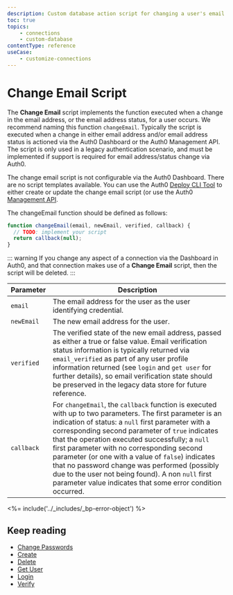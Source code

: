 ```yaml
---
description: Custom database action script for changing a user's email.
toc: true
topics:
    - connections
    - custom-database
contentType: reference
useCase:
    - customize-connections
---
```

# Change Email Script

The **Change Email** script implements the function executed when a change in the email address, or the email address status, for a user occurs. We recommend naming this function `changeEmail`. Typically the script is executed when a change in either email address and/or email address status is actioned via the Auth0 Dashboard or the Auth0 Management API. The script is only used in a legacy authentication scenario, and must be implemented if support is required for email address/status change via Auth0.

The change email script is not configurable via the Auth0 Dashboard. There are no script templates available. You can use the Auth0 [Deploy CLI Tool](/extensions/deploy-cli) to either create or update the change email script (or use the Auth0 [Management API](/api/management/v2#!/Connections). 

The changeEmail function should be defined as follows:

```js
function changeEmail(email, newEmail, verified, callback) {
  // TODO: implement your script
  return callback(null);
}
```

::: warning
If you change any aspect of a connection via the Dashboard in Auth0, and that connection makes use of a **Change Email** script, then the script will be deleted. 
:::

| **Parameter** | **Description** |
| --- | --- |
| `email` | The email address for the user as the user identifying credential. |
| `newEmail` | The new email address for the user. |
| `verified` | The verified state of the new email address, passed as either a true or false value. Email verification status information is typically returned via `email_verified` as part of any user profile information returned (see `login` and `get user` for further details), so email verification state should be preserved in the legacy data store for future reference. |
| `callback` | For `changeEmail`, the `callback` function is executed with up to two parameters. The first parameter is an indication of status: a `null` first parameter with a corresponding second parameter of `true` indicates that the operation executed successfully; a `null` first parameter with no corresponding second parameter (or one with a value of `false`) indicates that no password change was performed (possibly due to the user not being found). A non `null` first parameter value indicates that some error condition occurred.  |

<%= include('../_includes/_bp-error-object') %>

## Keep reading

* [Change Passwords](/connections/database/custom-db/templates/change-password)
* [Create](/connections/database/custom-db/templates/create)
* [Delete](/connections/database/custom-db/templates/delete)
* [Get User](/connections/database/custom-db/templates/get-user)
* [Login](/connections/database/custom-db/templates/login)
* [Verify](/connections/database/custom-db/templates/verify)
